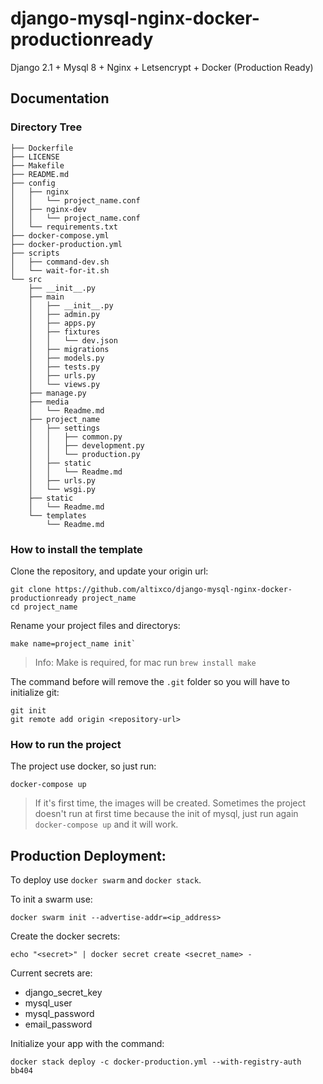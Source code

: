# django-mysql-nginx-docker-productionready
Django 2.1 + Mysql 8 + Nginx + Letsencrypt + Docker (Production Ready)

## Documentation ##

### Directory Tree ###
```
├── Dockerfile
├── LICENSE
├── Makefile
├── README.md
├── config
│   ├── nginx
│   │   └── project_name.conf
│   ├── nginx-dev
│   │   └── project_name.conf
│   └── requirements.txt
├── docker-compose.yml
├── docker-production.yml
├── scripts
│   ├── command-dev.sh
│   └── wait-for-it.sh
└── src
    ├── __init__.py
    ├── main
    │   ├── __init__.py
    │   ├── admin.py
    │   ├── apps.py
    │   ├── fixtures
    │   │   └── dev.json
    │   ├── migrations
    │   ├── models.py
    │   ├── tests.py
    │   ├── urls.py
    │   └── views.py
    ├── manage.py
    ├── media
    │   └── Readme.md
    ├── project_name
    │   ├── settings
    │   │   ├── common.py
    │   │   ├── development.py
    │   │   └── production.py
    │   ├── static
    │   │   └── Readme.md
    │   ├── urls.py
    │   └── wsgi.py
    ├── static
    │   └── Readme.md
    └── templates
        └── Readme.md
```

### How to install the template ###

Clone the repository, and update your origin url: 
```
git clone https://github.com/altixco/django-mysql-nginx-docker-productionready project_name
cd project_name
```

Rename your project files and directorys:
```
make name=project_name init`
```
> Info: Make is required, for mac run `brew install make`

The command before will remove the `.git` folder so you will have to initialize git:
```
git init
git remote add origin <repository-url>
```

### How to run the project ###

The project use docker, so just run:

`docker-compose up`

> If it's first time, the images will be created.
> Sometimes the project doesn't run at first time because the init of mysql, just run again `docker-compose up` and it will work.

## Production Deployment: ##

To deploy use `docker swarm` and `docker stack`.

To init a swarm use:
```
docker swarm init --advertise-addr=<ip_address>
```

Create the docker secrets:
```
echo "<secret>" | docker secret create <secret_name> -
```

Current secrets are:

* django_secret_key
* mysql_user
* mysql_password
* email_password

Initialize your app with the command:
```
docker stack deploy -c docker-production.yml --with-registry-auth bb404
```
